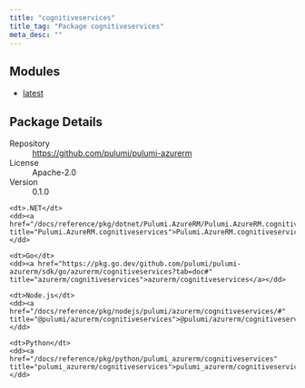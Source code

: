 ```yaml
---
title: "cognitiveservices"
title_tag: "Package cognitiveservices"
meta_desc: ""
---
```


<!-- WARNING: this file was generated by Pulumi Docs Generator. -->
<!-- Do not edit by hand unless you're certain you know what you are doing! -->



<h2 id="modules">Modules</h2>
<ul class="api">
    <li><a href="latest/" title="latest"><span class="symbol module"></span>latest</a></li>
</ul>

<h2 id="package-details">Package Details</h2>
<dl class="package-details">
	<dt>Repository</dt>
	<dd><a href="https://github.com/pulumi/pulumi-azurerm">https://github.com/pulumi/pulumi-azurerm</a></dd>
	<dt>License</dt>
	<dd>Apache-2.0</dd>
	<dt>Version</dt>
	<dd>0.1.0</dd>
</dl>



<dl class="tabular">

    <dt>.NET</dt>
    <dd><a href="/docs/reference/pkg/dotnet/Pulumi.AzureRM/Pulumi.AzureRM.cognitiveservices.html" title="Pulumi.AzureRM.cognitiveservices">Pulumi.AzureRM.cognitiveservices</a></dd>

    <dt>Go</dt>
    <dd><a href="https://pkg.go.dev/github.com/pulumi/pulumi-azurerm/sdk/go/azurerm/cognitiveservices?tab=doc#" title="azurerm/cognitiveservices">azurerm/cognitiveservices</a></dd>

    <dt>Node.js</dt>
    <dd><a href="/docs/reference/pkg/nodejs/pulumi/azurerm/cognitiveservices/#" title="@pulumi/azurerm/cognitiveservices">@pulumi/azurerm/cognitiveservices</a></dd>

    <dt>Python</dt>
    <dd><a href="/docs/reference/pkg/python/pulumi_azurerm/cognitiveservices" title="pulumi_azurerm/cognitiveservices">pulumi_azurerm/cognitiveservices</a></dd>

</dl>

